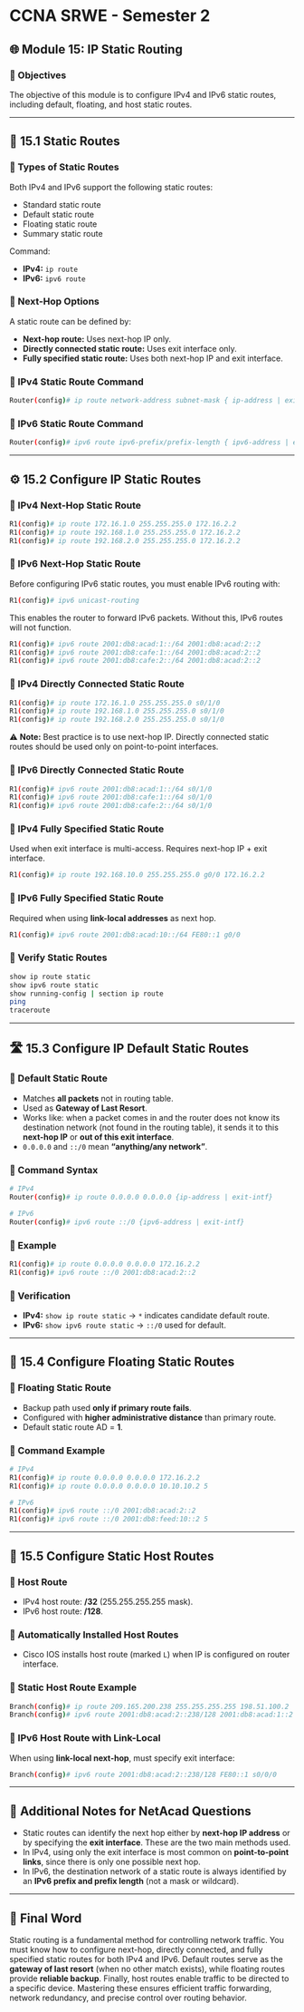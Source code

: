 # CCNA SRWE - Semester 2

## 🌐 Module 15: IP Static Routing

### 🎯 Objectives

The objective of this module is to configure IPv4 and IPv6 static routes, including default, floating, and host static routes.

---

## 🧭 15.1 Static Routes

### 🔹 Types of Static Routes

Both IPv4 and IPv6 support the following static routes:

* Standard static route
* Default static route
* Floating static route
* Summary static route

Command:

* **IPv4:** `ip route`
* **IPv6:** `ipv6 route`

### 🔹 Next-Hop Options

A static route can be defined by:

* **Next-hop route:** Uses next-hop IP only.
* **Directly connected static route:** Uses exit interface only.
* **Fully specified static route:** Uses both next-hop IP and exit interface.

### 🔹 IPv4 Static Route Command

```bash
Router(config)# ip route network-address subnet-mask { ip-address | exit-intf [ip-address] } [adminstrative distance 1-255]
```

### 🔹 IPv6 Static Route Command

```bash
Router(config)# ipv6 route ipv6-prefix/prefix-length { ipv6-address | exit-intf [ipv6-address] } [adminstrative distance 1-255]
```

---

## ⚙️ 15.2 Configure IP Static Routes

### 🔹 IPv4 Next-Hop Static Route

```bash
R1(config)# ip route 172.16.1.0 255.255.255.0 172.16.2.2
R1(config)# ip route 192.168.1.0 255.255.255.0 172.16.2.2
R1(config)# ip route 192.168.2.0 255.255.255.0 172.16.2.2
```

### 🔹 IPv6 Next-Hop Static Route

Before configuring IPv6 static routes, you must enable IPv6 routing with:

```bash
R1(config)# ipv6 unicast-routing
```

This enables the router to forward IPv6 packets. Without this, IPv6 routes will not function.

```bash
R1(config)# ipv6 route 2001:db8:acad:1::/64 2001:db8:acad:2::2
R1(config)# ipv6 route 2001:db8:cafe:1::/64 2001:db8:acad:2::2
R1(config)# ipv6 route 2001:db8:cafe:2::/64 2001:db8:acad:2::2
```

### 🔹 IPv4 Directly Connected Static Route

```bash
R1(config)# ip route 172.16.1.0 255.255.255.0 s0/1/0
R1(config)# ip route 192.168.1.0 255.255.255.0 s0/1/0
R1(config)# ip route 192.168.2.0 255.255.255.0 s0/1/0
```

⚠️ **Note:** Best practice is to use next-hop IP. Directly connected static routes should be used only on point-to-point interfaces.

### 🔹 IPv6 Directly Connected Static Route

```bash
R1(config)# ipv6 route 2001:db8:acad:1::/64 s0/1/0
R1(config)# ipv6 route 2001:db8:cafe:1::/64 s0/1/0
R1(config)# ipv6 route 2001:db8:cafe:2::/64 s0/1/0
```

### 🔹 IPv4 Fully Specified Static Route

Used when exit interface is multi-access. Requires next-hop IP + exit interface.

```bash
R1(config)# ip route 192.168.10.0 255.255.255.0 g0/0 172.16.2.2
```

### 🔹 IPv6 Fully Specified Static Route

Required when using **link-local addresses** as next hop.

```bash
R1(config)# ipv6 route 2001:db8:acad:10::/64 FE80::1 g0/0
```

### 🔹 Verify Static Routes

```bash
show ip route static
show ipv6 route static
show running-config | section ip route
ping
traceroute
```

---

## 🛣️ 15.3 Configure IP Default Static Routes

### 🔹 Default Static Route

* Matches **all packets** not in routing table.
* Used as **Gateway of Last Resort**.
* Works like: when a packet comes in and the router does not know its destination network (not found in the routing table), it sends it to this **next-hop IP** or **out of this exit interface**.
* `0.0.0.0` and `::/0` mean **“anything/any network”**.

### 🔹 Command Syntax

```bash
# IPv4
Router(config)# ip route 0.0.0.0 0.0.0.0 {ip-address | exit-intf}

# IPv6
Router(config)# ipv6 route ::/0 {ipv6-address | exit-intf}
```

### 🔹 Example

```bash
R1(config)# ip route 0.0.0.0 0.0.0.0 172.16.2.2
R1(config)# ipv6 route ::/0 2001:db8:acad:2::2
```

### 🔹 Verification

* **IPv4:** `show ip route static` → `*` indicates candidate default route.
* **IPv6:** `show ipv6 route static` → `::/0` used for default.

---

## 🌊 15.4 Configure Floating Static Routes

### 🔹 Floating Static Route

* Backup path used **only if primary route fails**.
* Configured with **higher administrative distance** than primary route.
* Default static route AD = **1**.

### 🔹 Command Example

```bash
# IPv4
R1(config)# ip route 0.0.0.0 0.0.0.0 172.16.2.2
R1(config)# ip route 0.0.0.0 0.0.0.0 10.10.10.2 5

# IPv6
R1(config)# ipv6 route ::/0 2001:db8:acad:2::2
R1(config)# ipv6 route ::/0 2001:db8:feed:10::2 5
```

---

## 🎯 15.5 Configure Static Host Routes

### 🔹 Host Route

* IPv4 host route: **/32** (255.255.255.255 mask).
* IPv6 host route: **/128**.

### 🔹 Automatically Installed Host Routes

* Cisco IOS installs host route (marked `L`) when IP is configured on router interface.

### 🔹 Static Host Route Example

```bash
Branch(config)# ip route 209.165.200.238 255.255.255.255 198.51.100.2
Branch(config)# ipv6 route 2001:db8:acad:2::238/128 2001:db8:acad:1::2
```

### 🔹 IPv6 Host Route with Link-Local

When using **link-local next-hop**, must specify exit interface:

```bash
Branch(config)# ipv6 route 2001:db8:acad:2::238/128 FE80::1 s0/0/0
```

---

## 📘 Additional Notes for NetAcad Questions

* Static routes can identify the next hop either by **next-hop IP address** or by specifying the **exit interface**. These are the two main methods used.
* In IPv4, using only the exit interface is most common on **point-to-point links**, since there is only one possible next hop.
* In IPv6, the destination network of a static route is always identified by an **IPv6 prefix and prefix length** (not a mask or wildcard).

---

## 🔑 Final Word

Static routing is a fundamental method for controlling network traffic. You must know how to configure next-hop, directly connected, and fully specified static routes for both IPv4 and IPv6. Default routes serve as the **gateway of last resort** (when no other match exists), while floating routes provide **reliable backup**. Finally, host routes enable traffic to be directed to a specific device. Mastering these ensures efficient traffic forwarding, network redundancy, and precise control over routing behavior.
